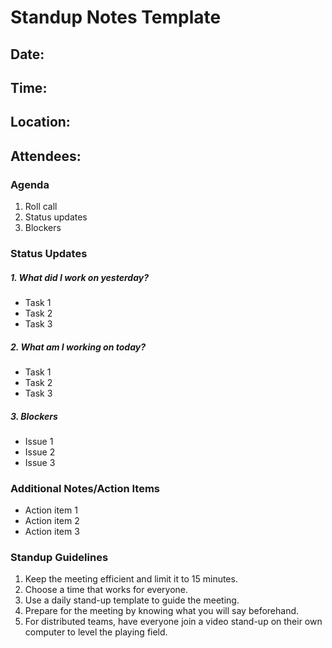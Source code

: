   # Standup Notes Template
## Date:
## Time:
## Location:
## Attendees:
### Agenda
1. Roll call
2. Status updates
3. Blockers
### Status Updates
##### 1. What did I work on yesterday?
 + Task 1
 + Task 2
 + Task 3
##### 2. What am I working on today?
 + Task 1
 + Task 2
 + Task 3
##### 3. Blockers
 + Issue 1
 + Issue 2
 + Issue 3
### Additional Notes/Action Items
 + Action item 1
 + Action item 2
 + Action item 3
### Standup Guidelines
1. Keep the meeting efficient and limit it to 15 minutes.
2. Choose a time that works for everyone.
3. Use a daily stand-up template to guide the meeting.
4. Prepare for the meeting by knowing what you will say beforehand.
5. For distributed teams, have everyone join a video stand-up on their own computer to level the playing field. 